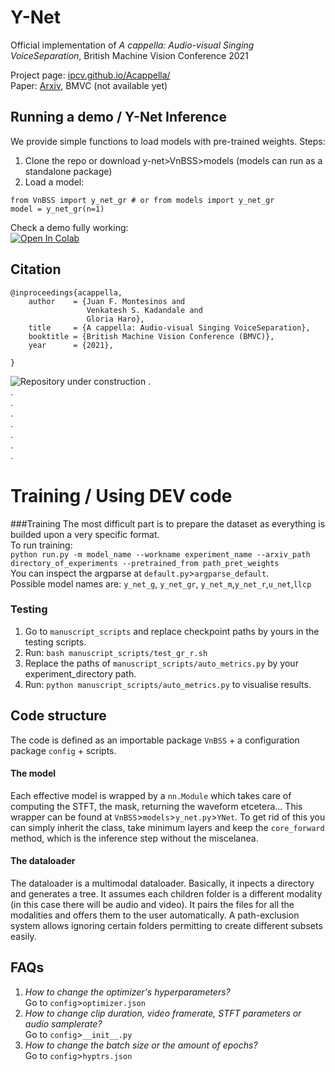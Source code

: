 # Y-Net

Official implementation of  *A cappella: Audio-visual Singing VoiceSeparation*, British Machine Vision Conference 2021

Project page: [ipcv.github.io/Acappella/](https://ipcv.github.io/Acappella/)  
Paper: [Arxiv](https://arxiv.org/abs/2104.09946), BMVC (not available yet)  


## Running a demo / Y-Net Inference

We provide simple functions to load models with pre-trained weights. Steps:

1. Clone the repo or download y-net>VnBSS>models (models can run as a standalone package)
2. Load a model:

```
from VnBSS import y_net_gr # or from models import y_net_gr 
model = y_net_gr(n=1)
```
Check a demo fully working:  
[![Open In Colab](https://colab.research.google.com/assets/colab-badge.svg)](https://colab.research.google.com/drive/1jFDy9vkuXDqyS63y0SCHkNTb7p494fSp?usp=sharing)

## Citation
```
@inproceedings{acappella,
    author    = {Juan F. Montesinos and
                 Venkatesh S. Kadandale and
                 Gloria Haro},
    title     = {A cappella: Audio-visual Singing VoiceSeparation},
    booktitle = {British Machine Vision Conference (BMVC)},
    year      = {2021},

}
```
![Repository under construction](https://ps.w.org/easy-under-construction/assets/banner-772x250.png?rev=2417171)
.  
.  
.  
.  
.  
.  
.  
.  

# Training / Using DEV code
###Training
The most difficult part is to prepare the dataset as everything is builded upon a very specific format.  
To run training:  
`python run.py -m model_name --workname experiment_name --arxiv_path directory_of_experiments --pretrained_from path_pret_weights`  
You can inspect the argparse at `default.py`>`argparse_default`.  
Possible model names are: `y_net_g`, `y_net_gr`, `y_net_m`,`y_net_r`,`u_net`,`llcp`
### Testing
1. Go to `manuscript_scripts` and replace  checkpoint paths by yours  in the testing scripts. 
2. Run: `bash manuscript_scripts/test_gr_r.sh`
3. Replace the paths of `manuscript_scripts/auto_metrics.py` by your experiment_directory path.  
4. Run: `python manuscript_scripts/auto_metrics.py` to visualise results.  

## Code structure  
The code is defined as an importable package `VnBSS` + a configuration package `config` + scripts. 
#### The model
Each effective model is wrapped by a `nn.Module` which takes care of computing the STFT, the mask, returning the waveform
etcetera... This wrapper can be found at `VnBSS`>`models`>`y_net.py`>`YNet`. To get rid of this you can simply inherit the class,
take minimum layers and keep the `core_forward` method, which is the inference step without the miscelanea.  
#### The dataloader  
The dataloader is a multimodal dataloader. Basically, it inpects a directory and generates a tree. It assumes each children 
folder is a different modality (in this case there will be audio and video). It pairs the files for all the modalities 
and offers them to the user automatically. A path-exclusion system allows ignoring certain folders permitting to create 
different subsets easily. 


## FAQs  
1. *How to change the optimizer's hyperparameters?*  
Go to `config`>`optimizer.json`  
2. *How to change clip duration, video framerate, STFT parameters or audio samplerate?*  
Go to `config`>`__init__.py`  
3. *How to change the batch size or the amount of epochs?*  
Go to `config`>`hyptrs.json`